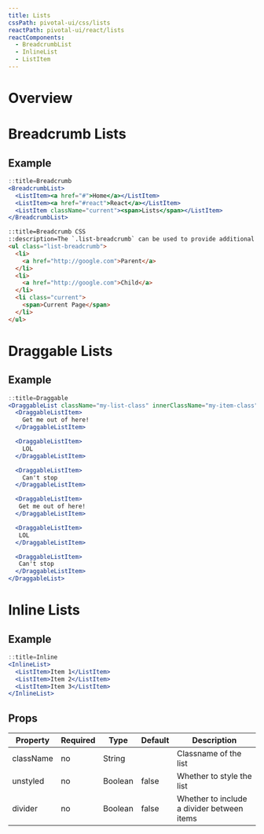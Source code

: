 ```yaml
---
title: Lists
cssPath: pivotal-ui/css/lists
reactPath: pivotal-ui/react/lists
reactComponents:
  - BreadcrumbList
  - InlineList
  - ListItem
---
```


# Overview

# Breadcrumb Lists

## Example

```jsx
::title=Breadcrumb
<BreadcrumbList>
  <ListItem><a href="#">Home</a></ListItem>
  <ListItem><a href="#react">React</a></ListItem>
  <ListItem className="current"><span>Lists</span></ListItem>
</BreadcrumbList>
```

```html
::title=Breadcrumb CSS
::description=The `.list-breadcrumb` can be used to provide additional page navigation. Breadcrumbs use their own monospace font-family.
<ul class="list-breadcrumb">
  <li>
    <a href="http://google.com">Parent</a>
  </li>
  <li>
    <a href="http://google.com">Child</a>
  </li>
  <li class="current">
    <span>Current Page</span>
  </li>
</ul>
```

# Draggable Lists

## Example

```jsx
::title=Draggable
<DraggableList className="my-list-class" innerClassName="my-item-class">
  <DraggableListItem>
    Get me out of here!
  </DraggableListItem>

  <DraggableListItem>
    LOL
  </DraggableListItem>

  <DraggableListItem>
    Can't stop
  </DraggableListItem>

  <DraggableListItem>
   Get me out of here!
  </DraggableListItem>

  <DraggableListItem>
   LOL
  </DraggableListItem>

  <DraggableListItem>
   Can't stop
  </DraggableListItem>
</DraggableList>
```

# Inline Lists

## Example

```jsx
::title=Inline
<InlineList>
  <ListItem>Item 1</ListItem>
  <ListItem>Item 2</ListItem>
  <ListItem>Item 3</ListItem>
</InlineList>
```

## Props

Property | Required | Type | Default | Description
---------|----------|------|---------|------------
className | no | String  |       | Classname of the list
unstyled  | no | Boolean | false | Whether to style the list
divider   | no | Boolean | false | Whether to include a divider between items
